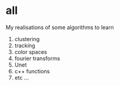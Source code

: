 # all

My realisations of some algorithms to learn

1) clustering
2) tracking
3) color spaces
4) fourier transforms
5) Unet
6) c++ functions
7) etc ...
